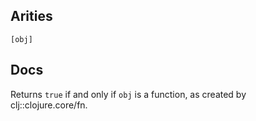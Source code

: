 ## Arities

    [obj]

## Docs

Returns `true` if and only if `obj` is a function, as created by clj::clojure.core/fn.
